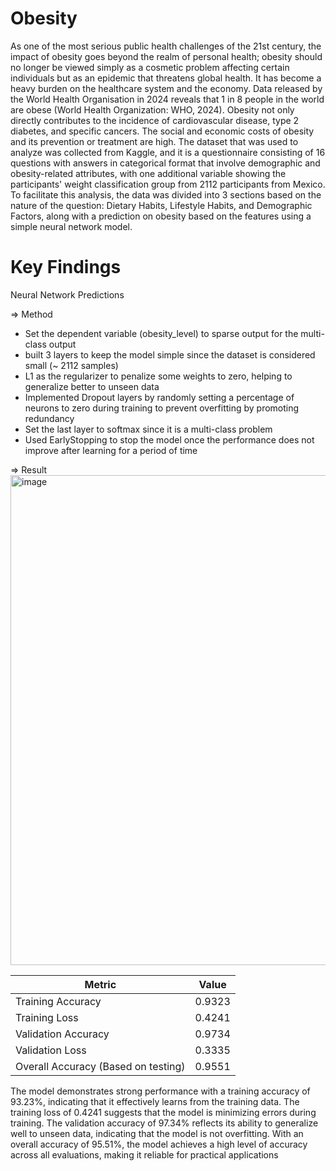 # Obesity
As one of the most serious public health challenges of the 21st century, the impact of obesity goes beyond the realm of personal health; obesity should no longer be viewed simply as a cosmetic problem affecting certain individuals but as an epidemic that threatens global health. It has become a heavy burden on the healthcare system and the economy. Data released by the World Health Organisation in 2024 reveals that 1 in 8 people in the world are obese (World Health Organization: WHO, 2024). Obesity not only directly contributes to the incidence of cardiovascular disease, type 2 diabetes, and specific cancers. The social and economic costs of obesity and its prevention or treatment are high. The dataset that was used to analyze was collected from Kaggle, and it is a questionnaire consisting of 16 questions with answers in categorical format that involve demographic and obesity-related attributes, with one additional variable showing the participants' weight classification group from 2112 participants from Mexico. To facilitate this analysis, the data was divided into 3 sections based on the nature of the question: Dietary Habits, Lifestyle Habits, and Demographic Factors, along with a prediction on obesity based on the features using a simple neural network model.

# Key Findings


Neural Network Predictions

=> Method
- Set the dependent variable (obesity_level) to sparse output for the multi-class output
- built 3 layers to keep the model simple since the dataset is considered small (~ 2112 samples)
- L1 as the regularizer to penalize some weights to zero, helping to generalize better to unseen data
- Implemented Dropout layers by randomly setting a percentage of neurons to zero during training to prevent overfitting by promoting redundancy
- Set the last layer to softmax since it is a multi-class problem
- Used EarlyStopping to stop the model once the performance does not improve after learning for a period of time

=> Result
<img width="984" height="784" alt="image" src="https://github.com/user-attachments/assets/5c1ccb3f-205a-4da7-b21a-7a6099051659" />

| Metric                | Value   |
|-----------------------|---------|
| Training Accuracy      | 0.9323  |
| Training Loss          | 0.4241  |
| Validation Accuracy     | 0.9734  |
| Validation Loss         | 0.3335  |
| Overall Accuracy (Based on testing)        | 0.9551  |

The model demonstrates strong performance with a training accuracy of 93.23%, indicating that it effectively learns from the training data. The training loss of 0.4241 suggests that the model is minimizing errors during training. The validation accuracy of 97.34% reflects its ability to generalize well to unseen data, indicating that the model is not overfitting. With an overall accuracy of 95.51%, the model achieves a high level of accuracy across all evaluations, making it reliable for practical applications

